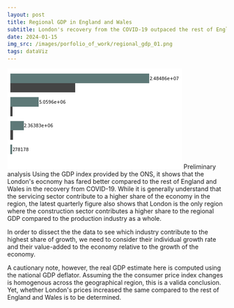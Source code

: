 ```yaml
---
layout: post
title: Regional GDP in England and Wales
subtitle: London's recovery from the COVID-19 outpaced the rest of England and Wales
date: 2024-01-15
img_src: /images/porfolio_of_work/regional_gdp_01.png
tags: dataViz
---
```


![Latest Quarter GDP (Value-Added) by Industry](/images/porfolio_of_work/regional_gdp_01.png)
Preliminary analysis
Using the GDP index provided by the ONS, it shows that the London's eocnomy has fared better compared to the rest of England and Wales in the recovery from COVID-19. While it is generally understand that the servicing sector contribute to a higher share of the economy in the region, the latest quarterly figure also shows that London is the only region where the construction sector contributes a higher share to the regional GDP compared to the production industry as a whole.

In order to dissect the the data to see which industry contribute to the highest share of growth, we need to consider their individual growth rate and their value-added to the economy relative to the growth of the economy.

A cautionary note, however, the real GDP estimate here is computed using the national GDP deflator. Assuming the the consumer price index changes is homogenous across the geographical region, this is a valida conclusion. Yet, whether London's prices increased the same compared to the rest of England and Wales is to be determined.
